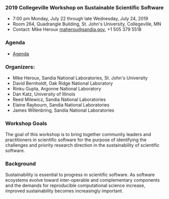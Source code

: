 
### 2019 Collegeville Workshop on Sustainable Scientific Software
- 7:00 pm Monday, July 22 through late Wednesday, July 24, 2019
- Room 264, Quadrangle Building, St. John's University, Collegeville, MN
- Contact: Mike Heroux <maherou@sandia.gov>, +1 505 379 5518

### Agenda
- [Agenda](Agenda.md)

### Organizers:
- Mike Heroux, Sandia National Laboratories, St. John's University
- David Bernholdt, Oak Ridge National Laboratory
- Rinku Gupta, Argonne National Laboratory
- Dan Katz, University of Illinois
- Reed Milewicz, Sandia National Laboratories
- Elaine Raybourn, Sandia National Laboratories
- James Willenbring, Sandia National Laboratories

### Workshop Goals
The goal of this workshop is to bring together community leaders and practitioners in scientific software for the purpose of identifying the challenges and priority research direction in the sustainability of scientific software.  

### Background
Sustainability is essential to progress in scientific software.  As software ecoystems evolve toward inter-operable and complementary components and the demands for reproducible computational science increase, improved sustainability becomes increasingly important.

